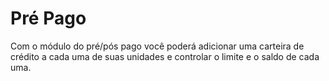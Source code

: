 # Pré Pago

Com o módulo do pré/pós pago você poderá adicionar uma carteira de crédito a cada uma de suas unidades e controlar o limite e o saldo de cada uma.

